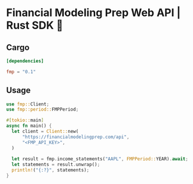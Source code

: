 # Financial Modeling Prep Web API | Rust SDK 🦀

## Cargo

```toml
[dependencies]

fmp = "0.1"
```

## Usage

```rust
use fmp::Client;
use fmp::period::FMPPeriod;

#[tokio::main]
async fn main() {
  let client = Client::new(
      "https://financialmodelingprep.com/api",
      "<FMP_API_KEY>",
  )
  
  let result = fmp.income_statements("AAPL", FMPPeriod::YEAR).await;
  let statements = result.unwrap();
  println!("{:?}", statements);
}
```
